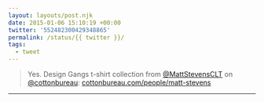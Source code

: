 ```yaml
---
layout: layouts/post.njk
date: 2015-01-06 15:10:19 +00:00
twitter: '552482300429348865'
permalink: /status/{{ twitter }}/
tags: 
  - tweet
---
```


> Yes. Design Gangs t-shirt collection from [@MattStevensCLT](https://twitter.com/MattStevensCLT) on [@cottonbureau](https://twitter.com/cottonbureau): [cottonbureau.com/people/matt-stevens](https://cottonbureau.com/people/matt-stevens)

---
